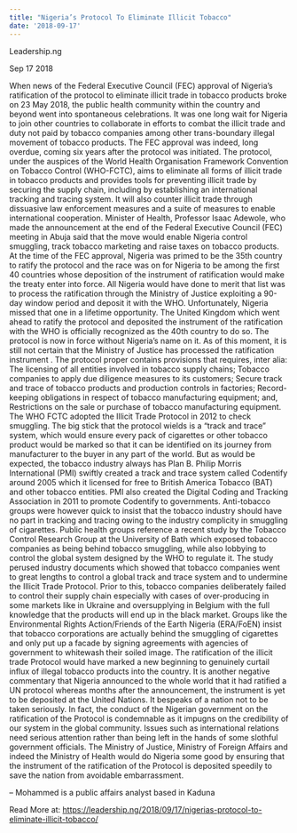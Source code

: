 ```yaml
---
title: "Nigeria’s Protocol To Eliminate Illicit Tobacco"
date: '2018-09-17'
---
```

Leadership.ng

Sep 17 2018

When news of the Federal Executive Council (FEC) approval of Nigeria’s ratification of the protocol to eliminate illicit trade in tobacco products broke on 23 May 2018, the public health community within the country and beyond went into spontaneous celebrations. It was one long wait for Nigeria to join other countries to collaborate in efforts to combat the illicit trade and duty not paid by tobacco companies among other trans-boundary illegal movement of tobacco products. The FEC approval was indeed, long overdue, coming six years after the protocol was initiated. The protocol, under the auspices of the World Health Organisation Framework Convention on Tobacco Control (WHO-FCTC), aims to eliminate all forms of illicit trade in tobacco products and provides tools for preventing illicit trade by securing the supply chain, including by establishing an international tracking and tracing system. It will also counter illicit trade through dissuasive law enforcement measures and a suite of measures to enable international cooperation. Minister of Health, Professor Isaac Adewole, who made the announcement at the end of the Federal Executive Council (FEC) meeting in Abuja said that the move would enable Nigeria control smuggling, track tobacco marketing and raise taxes on tobacco products. At the time of the FEC approval, Nigeria was primed to be the 35th country to ratify the protocol and the race was on for Nigeria to be among the first 40 countries whose deposition of the instrument of ratification would make the treaty enter into force. All Nigeria would have done to merit that list was to process the ratification through the Ministry of Justice exploiting a 90-day window period and deposit it with the WHO. Unfortunately, Nigeria missed that one in a lifetime opportunity. The United Kingdom which went ahead to ratify the protocol and deposited the instrument of the ratification with the WHO is officially recognized as the 40th country to do so. The protocol is now in force without Nigeria’s name on it. As of this moment, it is still not certain that the Ministry of Justice has processed the ratification instrument . The protocol proper contains provisions that requires, inter alia: The licensing of all entities involved in tobacco supply chains; Tobacco companies to apply due diligence measures to its customers; Secure track and trace of tobacco products and production controls in factories; Record-keeping obligations in respect of tobacco manufacturing equipment; and, Restrictions on the sale or purchase of tobacco manufacturing equipment. The WHO FCTC adopted the Illicit Trade Protocol in 2012 to check smuggling. The big stick that the protocol wields is a “track and trace” system, which would ensure every pack of cigarettes or other tobacco product would be marked so that it can be identified on its journey from manufacturer to the buyer in any part of the world. But as would be expected, the tobacco industry always has Plan B. Philip Morris International (PMI) swiftly created a track and trace system called Codentify around 2005 which it licensed for free to British America Tobacco (BAT) and other tobacco entities. PMI also created the Digital Coding and Tracking Association in 2011 to promote Codentify to governments. Anti-tobacco groups were however quick to insist that the tobacco industry should have no part in tracking and tracing owing to the industry complicity in smuggling of cigarettes. Public health groups reference a recent study by the Tobacco Control Research Group at the University of Bath which exposed tobacco companies as being behind tobacco smuggling, while also lobbying to control the global system designed by the WHO to regulate it. The study perused industry documents which showed that tobacco companies went to great lengths to control a global track and trace system and to undermine the Illicit Trade Protocol. Prior to this, tobacco companies deliberately failed to control their supply chain especially with cases of over-producing in some markets like in Ukraine and oversupplying in Belgium with the full knowledge that the products will end up in the black market. Groups like the Environmental Rights Action/Friends of the Earth Nigeria (ERA/FoEN) insist that tobacco corporations are actually behind the smuggling of cigarettes and only put up a facade by signing agreements with agencies of government to whitewash their soiled image. The ratification of the illicit trade Protocol would have marked a new beginning to genuinely curtail influx of illegal tobacco products into the country. It is another negative commentary that Nigeria announced to the whole world that it had ratified a UN protocol whereas months after the announcement, the instrument is yet to be deposited at the United Nations. It bespeaks of a nation not to be taken seriously. In fact, the conduct of the Nigerian government on the ratification of the Protocol is condemnable as it impugns on the credibility of our system in the global community. Issues such as international relations need serious attention rather than being left in the hands of some slothful government officials. The Ministry of Justice, Ministry of Foreign Affairs and indeed the Ministry of Health would do Nigeria some good by ensuring that the instrument of the ratification of the Protocol is deposited speedily to save the nation from avoidable embarrassment. 

– Mohammed is a public affairs analyst based in Kaduna

Read More at: https://leadership.ng/2018/09/17/nigerias-protocol-to-eliminate-illicit-tobacco/
